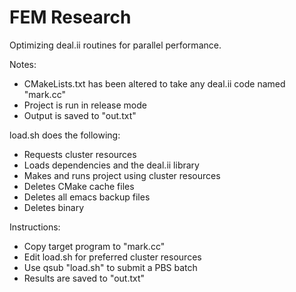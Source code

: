 # FEM Research

Optimizing deal.ii routines for parallel performance.

Notes:
- CMakeLists.txt has been altered to take any deal.ii code named "mark.cc"
- Project is run in release mode
- Output is saved to "out.txt"

load.sh does the following:
- Requests cluster resources
- Loads dependencies and the deal.ii library
- Makes and runs project using cluster resources
- Deletes CMake cache files
- Deletes all emacs backup files
- Deletes binary

Instructions:
- Copy target program to "mark.cc"
- Edit load.sh for preferred cluster resources
- Use qsub "load.sh" to submit a PBS batch
- Results are saved to "out.txt"
